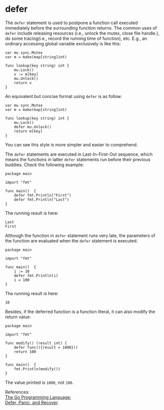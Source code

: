 # defer

The `defer` statement is used to postpone a function call executed immediately before the surrounding function returns. The common uses of `defer` include releasing resources \(i.e., unlock the mutex, close file handle.\), do some tracing\(i.e., record the running time of function\), etc. E.g., an ordinary accessing global variable exclusively is like this:

```text
var mu sync.Mutex
var m = make(map[string]int)

func lookup(key string) int {
    mu.Lock()
    v := m[key]
    mu.Unlock()
    return v
}
```

An equivalent but concise format using `defer` is as follow:

```text
var mu sync.Mutex
var m = make(map[string]int)

func lookup(key string) int {
    mu.Lock()
    defer mu.Unlock()
    return m[key]
}
```

You can see this style is more simpler and easier to comprehend.

The `defer` statements are executed in Last-In-First-Out sequence, which means the functions in latter `defer` statements run before their previous buddies. Check the following example:

```text
package main

import "fmt"

func main()  {
    defer fmt.Println("First")
    defer fmt.Println("Last")
}
```

The running result is here:

```text
Last
First
```

Although the function in `defer` statement runs very late, the parameters of the function are evaluated when the `defer` statement is executed.

```text
package main

import "fmt"

func main()  {
    i := 10
    defer fmt.Println(i)
    i = 100
}
```

The running result is here:

```text
10
```

Besides, if the deferred function is a function literal, it can also modify the return value:

```text
package main

import "fmt"

func modify() (result int) {
    defer func(){result = 1000}()
    return 100
}

func main()  {
    fmt.Println(modify())
}  
```

The value printed is `1000`, not `100`.

References:  
[The Go Programming Language](http://www.gopl.io/);  
[Defer, Panic, and Recover](https://blog.golang.org/defer-panic-and-recover).

